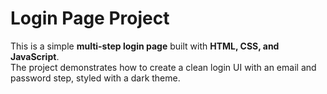 # Login Page Project  

This is a simple **multi-step login page** built with **HTML, CSS, and JavaScript**.  
The project demonstrates how to create a clean login UI with an email and password step, styled with a dark theme.  

